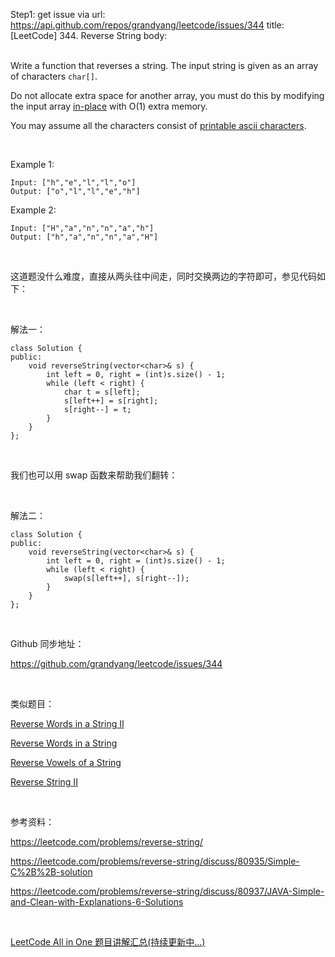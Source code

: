 Step1: get issue via url: https://api.github.com/repos/grandyang/leetcode/issues/344 
 title:[LeetCode] 344. Reverse String 
 body:  
  

Write a function that reverses a string. The input string is given as an array of characters `char[]`.

Do not allocate extra space for another array, you must do this by modifying the input array [in-place](https://en.wikipedia.org/wiki/In-place_algorithm) with O(1) extra memory.

You may assume all the characters consist of [printable ascii characters](https://en.wikipedia.org/wiki/ASCII#Printable_characters).

 

Example 1:
    
    
    Input: ["h","e","l","l","o"]
    Output: ["o","l","l","e","h"]
    

Example 2:
    
    
    Input: ["H","a","n","n","a","h"]
    Output: ["h","a","n","n","a","H"]

 

这道题没什么难度，直接从两头往中间走，同时交换两边的字符即可，参见代码如下：

 

解法一：
    
    
    class Solution {
    public:
        void reverseString(vector<char>& s) {
            int left = 0, right = (int)s.size() - 1;
            while (left < right) {
                char t = s[left];
                s[left++] = s[right];
                s[right--] = t;
            }
        }
    };

 

我们也可以用 swap 函数来帮助我们翻转：

 

解法二：
    
    
    class Solution {
    public:
        void reverseString(vector<char>& s) {
            int left = 0, right = (int)s.size() - 1;
            while (left < right) {
                swap(s[left++], s[right--]);
            }
        }
    };

 

Github 同步地址：

<https://github.com/grandyang/leetcode/issues/344>

 

类似题目：

[Reverse Words in a String II](http://www.cnblogs.com/grandyang/p/5186294.html)

[Reverse Words in a String](http://www.cnblogs.com/grandyang/p/4606676.html)

[Reverse Vowels of a String](http://www.cnblogs.com/grandyang/p/5426682.html) 

[Reverse String II](http://www.cnblogs.com/grandyang/p/6583004.html)

 

参考资料：

<https://leetcode.com/problems/reverse-string/>

<https://leetcode.com/problems/reverse-string/discuss/80935/Simple-C%2B%2B-solution>

<https://leetcode.com/problems/reverse-string/discuss/80937/JAVA-Simple-and-Clean-with-Explanations-6-Solutions>

 

[LeetCode All in One 题目讲解汇总(持续更新中...)](http://www.cnblogs.com/grandyang/p/4606334.html)
